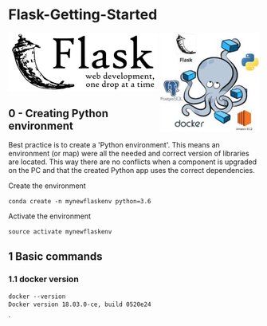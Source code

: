 # Flask-Getting-Started

<img src="images/Flask.png" width="300px" ><img align="right" src="images/Docker_Flask.jpeg" width="200px" >


## 0 - Creating Python environment

Best practice is to create a 'Python environment'. This means an environment (or map) were all the needed and correct version of libraries are located. This way there are no conflicts when a component is upgraded on the PC and that the created Python app uses the correct dependencies.

Create the environment
```
conda create -n mynewflaskenv python=3.6
```
Activate the environment
```
source activate mynewflaskenv
```

## 1 Basic commands
### 1.1 docker version
```
docker --version
Docker version 18.03.0-ce, build 0520e24
```
`
